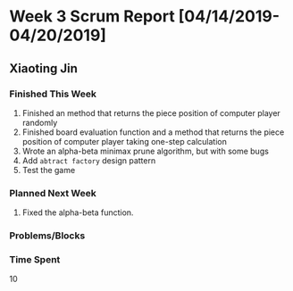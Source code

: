 # Week 3 Scrum Report [04/14/2019-04/20/2019]

## Xiaoting Jin

### Finished This Week
1. Finished an method that returns the piece position of computer player randomly
2. Finished board evaluation function and a method that returns the piece position of computer player taking one-step calculation
3. Wrote an alpha-beta minimax prune algorithm, but with some bugs
4. Add `abtract factory` design pattern
5. Test the game
### Planned Next Week
1. Fixed the alpha-beta function.
### Problems/Blocks


### Time Spent
10
